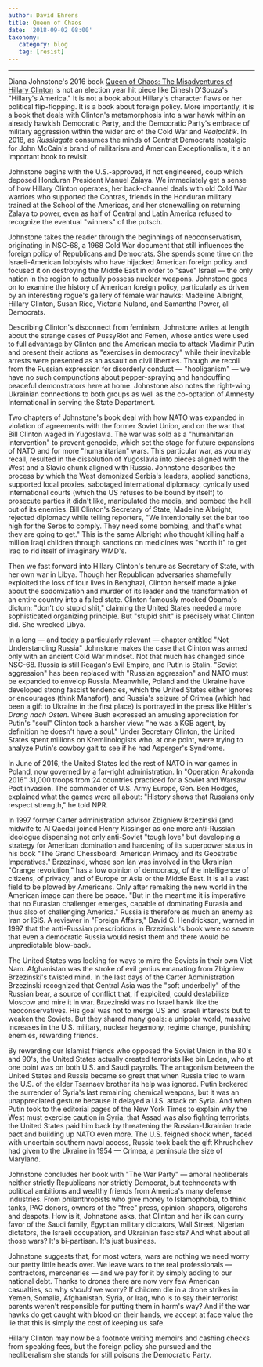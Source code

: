 ```yaml
---
author: David Ehrens
title: Queen of Chaos
date: '2018-09-02 08:00'
taxonomy:
   category: blog
   tag: [resist]
---
```

---
Diana Johnstone's 2016 book [Queen of Chaos: The Misadventures of Hillary Clinton](https://www.goodreads.com/book/show/26571366-queen-of-chaos) is not an election year hit piece like Dinesh D'Souza's "Hillary's America." It is not a book about Hillary's character flaws or her political flip-flopping. It is a book about foreign policy. More importantly, it is a book that deals with Clinton's metamorphosis into a war hawk within an already hawkish Democratic Party, and the Democratic Party's embrace of military aggression within the wider arc of the Cold War and *Realpolitik*. In 2018, as *Russiagate* consumes the minds of Centrist Democrats nostalgic for John McCain's brand of militarism and American Exceptionalism, it's an important book to revisit.

Johnstone begins with the U.S.-approved, if not engineered, coup which deposed Honduran President Manuel Zalaya. We immediately get a sense of how Hillary Clinton operates, her back-channel deals with old Cold War warriors who supported the Contras, friends in the Honduran military trained at the School of the Americas, and her stonewalling on returning Zalaya to power, even as half of Central and Latin America refused to recognize the eventual "winners" of the putsch.

Johnstone takes the reader through the beginnings of neoconservatism, originating in NSC-68, a 1968 Cold War document that still influences the foreign policy of Republicans and Democrats. She spends some time on the Israeli-American lobbyists who have hijacked American foreign policy and focused it on destroying the Middle East in order to "save" Israel — the only nation in the region to actually possess nuclear weapons. Johnstone goes on to examine the history of American foreign policy, particularly as driven by an interesting rogue's gallery of female war hawks: Madeline Albright, Hillary Clinton, Susan Rice, Victoria Nuland, and Samantha Power, all Democrats.

Describing Clinton's disconnect from feminism, Johnstone writes at length about the strange cases of PussyRiot and Femen, whose antics were used to full advantage by Clinton and the American media to attack Vladimir Putin and present their actions as "exercises in democracy" while their inevitable arrests were presented as an assault on civil liberties. Though we recoil from the Russian expression for disorderly conduct — "hooliganism" — we have no such compunctions about pepper-spraying and handcuffing peaceful demonstrators here at home. Johnstone also notes the right-wing Ukrainian connections to both groups as well as the co-optation of Amnesty International in serving the State Department.

Two chapters of Johnstone's book deal with how NATO was expanded in violation of agreements with the former Soviet Union, and on the war that Bill Clinton waged in Yugoslavia. The war was sold as a "humanitarian intervention" to prevent genocide, which set the stage for future expansions of NATO and for more "humanitarian" wars. This particular war, as you may recall, resulted in the dissolution of Yugoslavia into pieces aligned with the West and a Slavic chunk aligned with Russia. Johnstone describes the process by which the West demonized Serbia's leaders, applied sanctions, supported local proxies, sabotaged international diplomacy, cynically used international courts (which the US refuses to be bound by itself) to prosecute parties it didn't like, manipulated the media, and bombed the hell out of its enemies. Bill Clinton's Secretary of State, Madeline Albright, rejected diplomacy while telling reporters, "We intentionally set the bar too high for the Serbs to comply. They need some bombing, and that's what they are going to get." This is the same Albright who thought killing half a million Iraqi children through sanctions on medicines was "worth it" to get Iraq to rid itself of imaginary WMD's.

Then we fast forward into Hillary Clinton's tenure as Secretary of State, with her own war in Libya. Though her Republican adversaries shamefully exploited the loss of four lives in Benghazi, Clinton herself made a joke about the sodomization and murder of its leader and the transformation of an entire country into a failed state. Clinton famously mocked Obama's dictum: "don't do stupid shit," claiming the United States needed a more sophisticated organizing principle. But "stupid shit" is precisely what Clinton did. She wrecked Libya.

In a long — and today a particularly relevant — chapter entitled "Not Understanding Russia" Johnstone makes the case that Clinton was armed only with an ancient Cold War mindset. Not that much has changed since NSC-68. Russia is still Reagan's Evil Empire, and Putin is Stalin. "Soviet aggression" has been replaced with "Russian aggression" and NATO must be expanded to envelop Russia. Meanwhile, Poland and the Ukraine have developed strong fascist tendencies, which the United States either ignores or encourages (think Manafort), and Russia's seizure of Crimea (which had been a gift to Ukraine in the first place) is portrayed in the press like Hitler's *Drang nach Osten*. Where Bush expressed an amusing appreciation for Putin's "soul" Clinton took a harsher view: "he was a KGB agent, by definition he doesn't have a soul." Under Secretary Clinton, the United States spent millions on Kremlinologists who, at one point, were trying to analyze Putin's cowboy gait to see if he had Asperger's Syndrome.

In June of 2016, the United States led the rest of NATO in war games in Poland, now governed by a far-right administration. In "Operation Anakonda 2016" 31,000 troops from 24 countries practiced for a Soviet and Warsaw Pact invasion. The commander of U.S. Army Europe, Gen. Ben Hodges, explained what the games were all about: "History shows that Russians only respect strength," he told NPR.

In 1997 former Carter administration advisor Zbigniew Brzezinski (and midwife to Al Qaeda) joined Henry Kissinger as one more anti-Russian ideologue dispensing not only anti-Soviet "tough love" but developing a strategy for American domination and hardening of its superpower status in his book "The Grand Chessboard: American Primacy and its Geostratic Imperatives." Brzezinski, whose son Ian was involved in the Ukrainian "Orange revolution," has a low opinion of democracy, of the intelligence of citizens, of privacy, and of Europe or Asia or the Middle East. It is all a vast field to be plowed by Americans. Only after remaking the new world in the American image can there be peace. "But in the meantime it is imperative that no Eurasian challenger emerges, capable of dominating Eurasia and thus also of challenging America." Russia is therefore as much an enemy as Iran or ISIS. A reviewer in "Foreign Affairs," David C. Hendrickson, warned in 1997 that the anti-Russian prescriptions in Brzezinski's book were so severe that even a democratic Russia would resist them and there would be unpredictable blow-back.

The United States was looking for ways to mire the Soviets in their own Viet Nam. Afghanistan was the stroke of evil genius emanating from Zbigniew Brzezinski's twisted mind. In the last days of the Carter Administration Brzezinski recognized that Central Asia was the "soft underbelly" of the Russian bear, a source of conflict that, if exploited, could destabilize Moscow and mire it in war. Brzezinski was no Israel hawk like the neoconservatives. His goal was not to merge US and Israeli interests but to weaken the Soviets. But they shared many goals: a unipolar world, massive increases in the U.S. military, nuclear hegemony, regime change, punishing enemies, rewarding friends.

By rewarding our Islamist friends who opposed the Soviet Union in the 80's and 90's, the United States actually created terrorists like bin Laden, who at one point was on both U.S. and Saudi payrolls. The antagonism between the United States and Russia became so great that when Russia tried to warn the U.S. of the elder Tsarnaev brother its help was ignored. Putin brokered the surrender of Syria's last remaining chemical weapons, but it was an unappreciated gesture because it delayed a U.S. attack on Syria. And when Putin took to the editorial pages of the New York Times to explain why the West must exercise caution in Syria, that Assad was also fighting terrorists, the United States paid him back by threatening the Russian-Ukrainian trade pact and building up NATO even more. The U.S. feigned shock when, faced with uncertain southern naval access, Russia took back the gift Khrushchev had given to the Ukraine in 1954 — Crimea, a peninsula the size of Maryland.

Johnstone concludes her book with "The War Party" — amoral neoliberals neither strictly Republicans nor strictly Democrat, but technocrats with political ambitions and wealthy friends from America's many defense industries. From philanthropists who give money to Islamophobia, to think tanks, PAC donors, owners of the "free" press, opinion-shapers, oligarchs and despots. How is it, Johnstone asks, that Clinton and her ilk can curry favor of the Saudi family, Egyptian military dictators, Wall Street, Nigerian dictators, the Israeli occupation, and Ukrainian fascists? And what about all those wars? It's bi-partisan. It's just business.

Johnstone suggests that, for most voters, wars are nothing we need worry our pretty little heads over. We leave wars to the real professionals — contractors, mercenaries — and we pay for it by simply adding to our national debt. Thanks to drones there are now very few American casualties, so why *should* we worry? If children die in a drone strikes in Yemen, Somalia, Afghanistan, Syria, or Iraq, who is to say their terrorist parents weren't responsible for putting them in harm's way? And if the war hawks do get caught with blood on their hands, we accept at face value the lie that this is simply the cost of keeping us safe.

Hillary Clinton may now be a footnote writing memoirs and cashing checks from speaking fees, but the foreign policy she pursued and the neoliberalism she stands for still poisons the Democratic Party.
